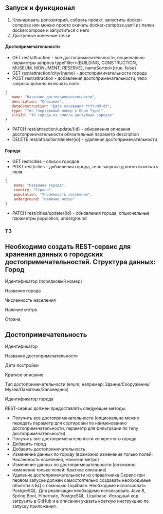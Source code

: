 ## Запуск и функционал

1. Клонировать репозиторий, собрать проект, запустить docker-compose  или можно просто скачать docker-compose.yaml из папки dockercompose и запуститься с него
2. Доступные конечные точки
#### Достопримечательности
- GET rest/attraction - все достопримичательности, опционально параметры запроса typeFilter={BUILDING, CONSTRUCTION, MUSEUM,
 MONUMENT, RESERVE}, nameSorted={true, false}
- GET rest/attraction/city/{name} - достопримичательности города
- POST rest/attraction - добавления достопримечательности, тело запроса должно включать поля
 ```js
 {
    name: "Название достопримичательности",
    description: "Описание",
    dateConstruction: "Дата основания YYYY-MM-dd",
    type: "Тип (порядковый номер в Enum Type)",
    cityId: "Id города из списка доступных городов"
 }
 ```
- PATCH rest/attraction/update/{id} - обновления описания достопреиечательности обязательный параметр description
- DELETE rest/attraction/delete/{id} - удаления достопримечательности
#### Города
- GET rest/cities - список городов
- POST rest/cities - добавления города, тело запроса должно включать поля
```js
{
    name: "Название города",    
    country: "Страна",
    population: "Численность населения",
    underground: "Наличие метро"
}
```
- PATCH rest/cities/update/{id} - обновления города, опциональные параметры population, underground

### ТЗ

Необходимо создать REST-сервис для хранения данных о городских достопримечательностей.
Структура данных:
Город
-----------------------------------------
Идентификатор (порядковый номер)

Название города

Численность населения

Наличие метро

Страна

Достопримечательность
-----------------------------------------
Идентификатор

Название достопримечательности

Дата постройки

Краткое описание

Тип достопримечательности (enum, например: Здание/Сооружение/Музей/Памятник/Заповедник)

Идентификатор города

REST-сервис должен предоставлять следующие методы:
- Получить все достопримечательности (опционально можно передать параметр для сортировки по
  наименованию достопримечательности, параметр для фильтрации по типу достопримечательности)
- Получить все достопримечательности конкретного города
- Добавить город
- Добавить достопримечательность
- Изменение данных по городу (возможно изменение только полей: Численность населения, Наличие
  метро)
- Изменение данных по достопримечательности (возможно изменение только полей: Краткое описание)
- Удаление достопримечательности из справочника
  Сервис при первом запуске должен самостоятельно создавать необходимые объекты в БД с помощью
  Liquibase.
  Необходимо использовать PostgreSQL.
  Для реализации необходимо использовать Java 8, Spring Boot, Hibernate, PostgreSQL, Liquibase.
  Исходный код загрузить в GitHub и в описании указать краткую инструкцию по запуску приложения.
